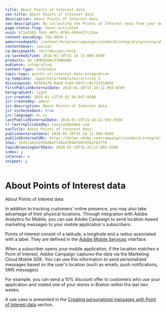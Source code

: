 ```yaml
---
title: About Points of Interest data
seo-title: About Points of Interest data
description: About Points of Interest data
seo-description: By collecting the Points of Interest data from your mobile application's subscribers, send location-based marketing messages to your subscribers through the integration in Adobe Campaign.
page-status-flag: never-activated
uuid: 671a5563-fbdc-407c-8f8d-d49a427c22ea
content-encoding: ISO-8859-1
aemsrcnodepath: /content/help/en/campaign/standard/integrating/using/about-points-of-interest-data
contentOwner: sauviat
cq-designpath: /etc/designs/help
cq-lastmodified: 2018-01-10T15 24 13.000-0500
products: SG_CAMPAIGN/STANDARD
audience: integrating
content-type: reference
topic-tags: points-of-interest-data-integration
cq-template: /apps/help/templates/article-3
discoiquuid: dd585e7b-0de9-4c05-b6f2-c8cf31558695
firstPublishExternalDate: 2018-01-10T15:24:12.993-0500
herogradient: light
jcr-created: 2018-01-11T19 01 44.047-0500
jcr-createdby: admin
jcr-description: About Points of Interest data
jcr-ischeckedout: true
jcr-language: en_us
lastPublishExternalDate: 2018-01-10T15:24:12.993-0500
lr-lastreplicatedby: sauviat@adobe.com
navTitle: About Points of Interest data
publishexternaldate: 2018-01-10T15 24 12.993-0500
publishExternalURL: https://helpx.adobe.com/campaign/standard/integrating/using/about-points-of-interest-data.html
sha1: 35d2cab2e2956d6af7d8e470407b0f455a781ff6
topicBrowsingSortDate: 2018-01-10T15:24:12.993-0500
index: y
internal: n
snippet: y
---
```


# About Points of Interest data

About Points of Interest data

In addition to tracking customers' online presence, you may also take advantage of their physical locations. Through integration with Adobe Analytics for Mobile, you can use Adobe Campaign to send location-based marketing messages to your mobile application's subscribers.

Points of Interest consist of a latitude, a longitude and a radius associated with a label. They are defined in the [Adobe Mobile Services](https://marketing.adobe.com/resources/help/en_US/mobile) interface.

When a subscriber opens your mobile application, if the location matches a Point of Interest, Adobe Campaign captures the data via the Marketing Cloud Mobile SDK. You can use this information to send personalized messages based on the user's location (such as emails, push notifications, SMS messages).

For example, you can send a 10% discount offer to customers who use your application and visited one of your stores in Boston within the last two weeks.

A use case is presented in the [Creating personalized messages with Point of Interest data](../../integrating/using/creating-personalized-messages-with-point-of-interest-data.md) section.

